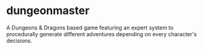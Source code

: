 dungeonmaster
=============

A Dungeons &amp; Dragons based game featuring an expert system to procedurally generate different adventures depending on every character's decisions.

